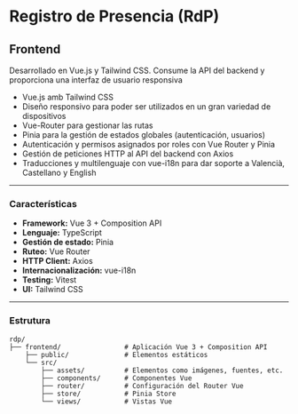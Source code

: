 # Registro de Presencia (RdP)

## Frontend

Desarrollado en Vue.js y Tailwind CSS. Consume la API del backend y proporciona una interfaz de usuario responsiva 

- Vue.js amb Tailwind CSS
- Diseño responsivo para poder ser utilizados en un gran variedad de dispositivos
- Vue-Router para gestionar las rutas
- Pinia para la gestión de estados globales (autenticación, usuarios)
- Autenticación y permisos asignados por roles con Vue Router y Pinia
- Gestión de peticiones HTTP al API del backend con Axios
- Traducciones y multilenguaje con vue-i18n para dar soporte a Valencià, Castellano y English

---

### Características

- **Framework:** Vue 3 + Composition API
- **Lenguaje:** TypeScript
- **Gestión de estado:** Pinia
- **Ruteo:** Vue Router
- **HTTP Client:** Axios
- **Internacionalización:** vue-i18n
- **Testing:** Vitest
- **UI:** Tailwind CSS

---

### Estrutura

```
rdp/
├── frontend/                # Aplicación Vue 3 + Composition API
    ├── public/              # Elementos estáticos
    └── src/
        ├── assets/          # Elementos como imágenes, fuentes, etc.
        ├── components/      # Componentes Vue
        ├── router/          # Configuración del Router Vue
        ├── store/           # Pinia Store
        └── views/           # Vistas Vue

```
